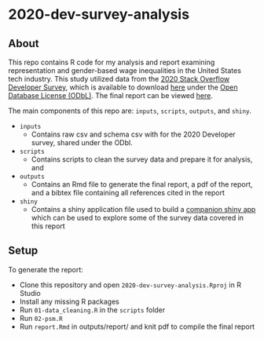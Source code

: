# 2020-dev-survey-analysis

## About

This repo contains R code for my analysis and report examining representation and gender-based wage inequalities in the United States tech industry. This study utilized data from the [2020 Stack Overflow Developer Survey](https://insights.stackoverflow.com/survey/2020), which is available to download [here](https://insights.stackoverflow.com/survey) under the [Open Database License (ODbL)](https://opendatacommons.org/licenses/odbl/1-0/). The final report can be viewed [here](https://github.com/westinmo/2020-dev-survey-analysis/blob/main/outputs/report/report.pdf).

The main components of this repo are: `inputs`, `scripts`, `outputs`, and `shiny`.

- `inputs` 
    - Contains raw csv and schema csv with for the 2020 Developer survey, shared under the ODbl.
- `scripts`
    - Contains scripts to clean the survey data and prepare it for analysis, and 
- `outputs`
    - Contains an Rmd file to generate the final report, a pdf of the report, and a bibtex file containing all references cited in the report
- `shiny`
    - Contains a shiny application file used to build a [companion shiny app](https://mwestin.shinyapps.io/Dev-Survey-Shiny-App/) which can be used to explore some of the survey data covered in this report

## Setup

To generate the report:
- Clone this repository and open `2020-dev-survey-analysis.Rproj` in R Studio
- Install any missing R packages
- Run `01-data_cleaning.R` in the `scripts` folder
- Run `02-psm.R` 
- Run `report.Rmd` in outputs/report/ and knit pdf to compile the final report
